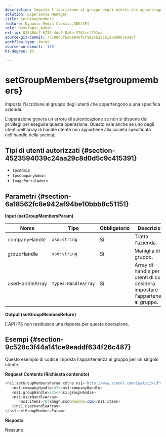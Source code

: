 ```yaml
---
description: Imposta l'iscrizione al gruppo degli utenti che appartengono a una specifica azienda.
solution: Experience Manager
title: setGroupMembers
feature: Dynamic Media Classic,SDK/API
role: Developer,Admin
exl-id: 81348da7-6733-4da9-8a0a-376fccf791ea
source-git-commit: 77c88d5fe20e048f6fad2bb23cb1abe090793acf
workflow-type: tm+mt
source-wordcount: '126'
ht-degree: 8%

---
```


# setGroupMembers{#setgroupmembers}

Imposta l&#39;iscrizione al gruppo degli utenti che appartengono a una specifica azienda.

L&#39;operazione genera un errore di autenticazione se non si dispone dei privilegi per eseguire questa operazione. Questo vale anche se uno degli utenti dell&#39;array di handle utente non appartiene alla società specificata nell&#39;handle della società,

## Tipi di utenti autorizzati {#section-4523594039c24aa29c8d0d5c9c415391}

* `IpsAdmin`
* `IpsCompanyAdmin`
* `ImagePortalAdmin`

## Parametri {#section-6a18562fc8e942af94be10bbb8c51151}

**Input (setGroupMembersParam)**

| Nome | Tipo | Obbligatorio | Descrizione |
|---|---|---|---|
| companyHandle | `xsd:string` | Sì | Tratta l&#39;azienda. |
| groupHandle | `xsd:string` | Sì | Maniglia di gruppo. |
| userHandleArray | `types:HandleArray` | Sì | Array di handle per gli utenti di cui si desidera impostare l&#39;appartenenza al gruppo. |

**Output (setGroupMembesReturn)**

L&#39;API IPS non restituisce una risposta per questa operazione.

## Esempi {#section-9c528c3f44a141ce9eaddf634f26c487}

Questo esempio di codice imposta l&#39;appartenenza al gruppo per un singolo utente.

**Request Contents (Richiesta contenuto)**

```java
<ns1:setGroupMembersParam xmlns:ns1="http://www.scene7.com/IpsApi/xsd">
   <ns1:companyHandle>47</ns1:companyHandle>
   <ns1:groupHandle>225</ns1:groupHandle>
   <ns1:userHandleArray>
      <ns1:items>70|kmagnusson@adobe.com</ns1:items>
   </ns1:userHandleArray>
</ns1:setGroupMembersParam>
```

**Risposta**

Nessuno.
